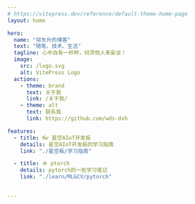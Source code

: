 ```yaml
---
# https://vitepress.dev/reference/default-theme-home-page
layout: home

hero:
  name: "邬东升的博客"
  text: "随笔、技术、生活"
  tagline: 心中自有一杆秤，何须他人来妄谈！
  image: 
    src: /logo.svg
    alt: VitePress Logo 
  actions:
    - theme: brand
      text: 关于我
      link: /关于我/
    - theme: alt
      text: 联系我
      link: https://github.com/wds-dxh

features:
  - title: 👓 星空AIoT开发板
    details: 星空AIoT开发板的学习指南
    link: "./星空板/学习指南"

  - title: 🪖 ptorch
    details: pytorch的一些学习笔记
    link: "./learn/ML&CV/pytorch"

    
---
```


